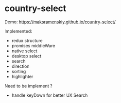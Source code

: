 
# country-select

Demo: https://maksramenskiy.github.io/country-select/

Implemented:
- redux structure
- promises middleWare
- native select
- desktop select
- search
- direction
- sorting
- highlighter

Need to be implement ?
- handle keyDown for better UX Search
